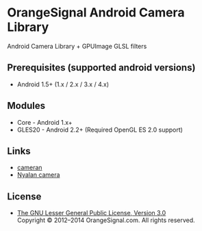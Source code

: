 # OrangeSignal Android Camera Library

Android Camera Library + GPUImage GLSL filters

## Prerequisites (supported android versions)

* Android 1.5+ (1.x / 2.x / 3.x / 4.x)

## Modules

* Core - Android 1.x+
* GLES20 - Android 2.2+ (Required OpenGL ES 2.0 support)

## Links

* [cameran](https://play.google.com/store/apps/details?id=jp.co.recruit.mtl.cameran.android)
* [Nyalan camera](https://play.google.com/store/apps/details?id=jp.co.recruit.android.apps.nyalancamera)

## License

* [The GNU Lesser General Public License, Version 3.0](http://www.gnu.org/licenses/lgpl-3.0.txt)   
  Copyright © 2012–2014 OrangeSignal.com. All rights reserved.
